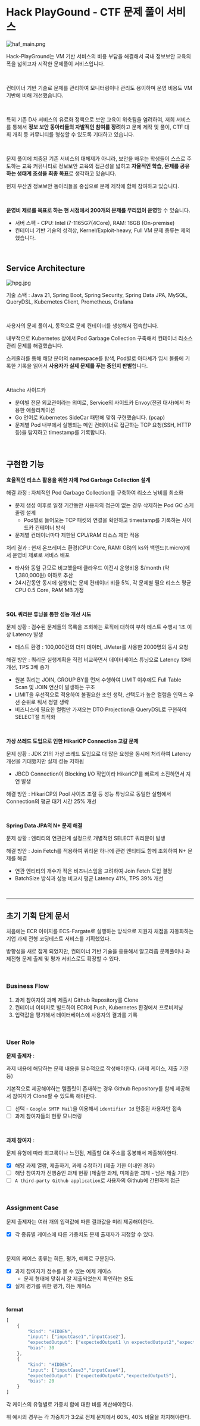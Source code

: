 # Hack PlayGound - CTF 문제 풀이 서비스

![haf_main.png](haf_main.png)

Hack-PlayGround는 VM 기반 서비스의 비용 부담을 해결해서 국내 정보보안 교육의 폭을 넓히고자 시작한 문제풀이 서비스입니다.

<br>

컨테이너 기반 기술로 문제를 관리하여 모니터링이나 관리도 용이하며 운영 비용도 VM 기반에 비해 개선했습니다.

<br>

특히 기존 D사 서비스의 유료화 정책으로 보안 교육이 위축됨을 염려하여, 저희 서비스를 통해서 **정보 보안 동아리들의 자발적인 참여를 장려**하고 문제 제작 및 풀이, CTF 대회 개최 등 커뮤니티를 형성할 수 있도록 기대하고 있습니다.

<br>

문제 풀이에 치중된 기존 서비스의 대체제가 아니라, 보안을 배우는 학생들이 스스로 주도하는 교육 커뮤니티로 정보보안 교육의 접근성을 넓히고 **자율적인 학습, 문제를 공유하는 생태계 조성을 최종 목표**로 생각하고 있습니다.

현재 부산권 정보보안 동아리들을 중심으로 문제 제작에 함께 참여하고 있습니다.


<br>

**운영비 제로를 목표로 하는 현 시점에서 200개의 문제를 무리없이 운영**할 수 있습니다.

- 서버 스펙 - CPU: Intel i7-1165G7(4Core), RAM: 16GB (On-premise)
- 컨테이너 기반 기술의 성격상, Kernel/Exploit-heavy, Full VM 문제 종류는 제외했습니다.

<br>


## Service Architecture
![hpg.jpg](hpg.jpg)

기술 스택 : Java 21, Spring Boot, Spring Security, Spring Data JPA, MySQL, QueryDSL, Kubernetes Client, Prometheus, Grafana 

<br>

사용자의 문제 풀이시, 동적으로 문제 컨테이너를 생성해서 접속합니다.

내부적으로 Kubernetes 상에서 Pod Garbage Collection 구축해서 컨테이너 리소스 관리 문제를 해결했습니다.

스케줄러를 통해 해당 분야의 namespace를 탐색, Pod별로 아타셰가 임시 볼륨에 기록한 기록을 읽어서 **사용자가 실제 문제를 푸는 중인지 판별**합니다.


<br>

Attache 사이드카
- 분야별 전문 외교관이라는 의미로, Service의 사이드카 Envoy(전권 대사)에서 차용한 애플리케이션
- Go 언어로 Kubernetes SideCar 패턴에 맞춰 구현했습니다. (pcap)
- 문제별 Pod 내부에서 실행되는 메인 컨테이너로 접근하는 TCP 요청(SSH, HTTP 등)을 탐지하고 timestamp를 기록합니다.



<br>


## 구현한 기능

**효율적인 리소스 활용을 위한 자체 Pod Garbage Collection 설계**

해결 과정 : 자체적인 Pod Garbage Collection를 구축하여 리소스 낭비를 최소화
- 문제 생성 이후로 일정 기간동안 사용자의 접근이 없는 경우 삭제하는 Pod GC 스케줄링 설계
  - Pod별로 들어오는 TCP 패킷의 연결을 확인하고 timestamp를 기록하는 사이드카 컨테이너 방식
- 문제별 컨테이너마다 제한된 CPU/RAM 리소스 제한 적용

처리 결과 : 현재 온프레미스 환경(CPU: Core, RAM: GB)의 ks와 백엔드(t.micro)에서 운영비 제로로 서비스 배포
  - 타사와 동일 규모로 비교했을때 클라우드 이전시 운영비용 $/month (약 1,380,000원) 이하로 추산
  - 24시간동안 동시에 실행되는 문제 컨테이너 비율 5%, 각 문제별 필요 리소스 평균 CPU 0.5 Core, RAM MB 가정

<br>

**SQL 쿼리문 튜닝을 통한 성능 개선 시도**

문제 상황 : 검수된 문제들의 목록을 조회하는 로직에 대하여 부하 테스트 수행시 1초 이상 Latency 발생
- 테스트 환경 : 100,000건의 더미 데이터, JMeter를 사용한 2000명의 동시 요청

해결 방안 : 쿼리문 실행계획을 직접 비교하면서 데이터베이스 튜닝으로 Latency 13배 개선, TPS 3배 증가
- 원본 쿼리는 JOIN, GROUP BY를 먼저 수행하여 LIMIT 이후에도 Full Table Scan 및 JOIN 연산이 발생하는 구조
- LIMIT을 우선적으로 적용하여 불필요한 조인 생략, 선택도가 높은 컬럼을 인덱스 우선 순위로 둬서 정렬 생략
- 비즈니스에 필요한 컬럼만 가져오는 DTO Projection을 QueryDSL로 구현하여 SELECT절 최적화

<br>

**가상 쓰레드 도입으로 인한 HikariCP Connection 고갈 문제**

문제 상황 : JDK 21의 가상 쓰레드 도입으로 더 많은 요청을 동시에 처리하여 Latency 개선을 기대했지만 실제 성능 저하됨
- JBCD Connection이 Blocking I/O 작업이라 HikariCP를 빠르게 소진하면서 지연 발생

해결 방안 : HikariCP의 Pool 사이즈 조절 등 성능 튜닝으로 동일한 실험에서 Connection의 평균 대기 시간 25% 개선

<br>

**Spring Data JPA의 N+ 문제 해결**

문제 상황 : 엔티티의 연관관계 설정으로 개별적인 SELECT 쿼리문이 발생

해결 방안 : Join Fetch를 적용하여 쿼리문 하나에 관련 엔티티도 함께 조회하여 N+ 문제를 해결
- 연관 엔티티의 개수가 적은 비즈니스임을 고려하여 Join Fetch 도입 결정
- BatchSize 방식과 성능 비교시 평균 Latency 41%, TPS 39% 개선

<br>

---



## 초기 기획 단계 문서
처음에는 ECR 이미지를 ECS-Fargate로 실행하는 방식으로 지원자 채점을 자동화하는 기업 과제 전형 코딩테스트 서비스를 기획했었다.

방향성을 새로 잡게 되었지만, 컨테이너 기반 기술을 응용해서 알고리즘 문제풀이나 과제전형 문제 출제 및 평가 서비스로도 확장할 수 있다. 

<br>

### Business Flow

1. 과제 참여자의 과제 제출시 Github Repository를 Clone
2. 컨테이너 이미지로 빌드하여 ECR에 Push, Kubernetes 환경에서 프로비저닝
3. 입력값을 평가해서 데이터베이스에 사용자의 결과를 기록

<br>

### User Role

**문제 출제자** :

과제 내용에 해당하는 문제 내용을 필수적으로 작성해야한다. (과제 케이스, 제출 기한 등)

기본적으로 제공해야하는 템플릿이 존재하는 경우 Github Repository를 함께 제공해서 참여자가 Clone할 수 있도록 해야한다.


- [ ] 선택 - `Google SMTP Mail`을 이용해서 `identifier Id` 인증된 사용자만 접속
- [ ] 과제 참여자들의 현황 모니터링

<br>

**과제 참여자** :

문제 유형에 따라 회고록이나 느낀점, 제출할 Git 주소를 동봉해서 제출해야한다.

- [x] 해당 과제 열람, 제출하기, 과제 수정하기 (제출 기한 이내인 경우)
- [ ] 해당 참여자가 진행중인 과제 현황 (제출한 과제, 미제출한 과제 - 남은 제출 기한)
- [ ] `A third-party Github application`로 사용자의 Github에 간편하게 접근

<br>

### Assignment Case
문제 출제자는 여러 개의 입력값에 따른 결과값을 미리 제공해야한다.
- [x] 각 종류별 케이스에 따른 가중치도 문제 출제자가 지정할 수 있다.

<br>

문제의 케이스 종류는 히든, 평가, 예제로 구분된다.
- [x] 과제 참여자가 점수를 볼 수 있는 예제 케이스
   - 문제 형태에 맞춰서 잘 제출되었는지 확인하는 용도 
- [x] 실제 평가를 위한 평가, 히든 케이스

<br>

**format**

```jsx
[
    {
        "kind": "HIDDEN",
        "input": ["inputCase1","inputCase2"],
        "expectedOutput": ["expectedOutput1 \n expectedOutput2","expectedOutput3"],
        "bias": 30
    },
    {
        "kind": "HIDDEN",
        "input": ["inputCase3","inputCase4"],
        "expectedOutput": ["expectedOutput4","expectedOutput5"],
        "bias": 20
    }
]
```

각 케이스의 유형별로 가중치 합에 대한 비를 계산해야한다.

위 예시의 경우는 각 가중치가 3:2로 전체 문제에서 60%, 40% 비율을 차지해야한다.


<br>
